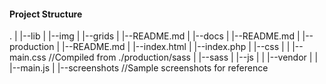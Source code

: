 #### Project Structure
.
|
|--lib
|  |--img
|  |--grids
|  |--README.md
|
|--docs
|  |--README.md
|
|--production
|  |--README.md
|  |--index.html
|  |--index.php
|  |--css
|  |  |--main.css          //Compiled from ./production/sass
|  |--sass
|  |--js
|  |  |--vendor
|  |  |--main.js
|
|--screenshots             //Sample screenshots for reference
